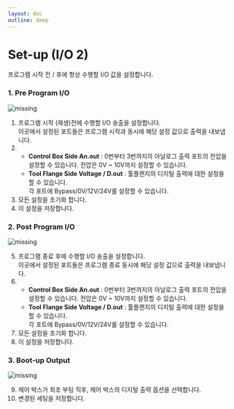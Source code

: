 ```yaml
---
layout: doc
outline: deep
---
```


# Set-up (I/O 2)

프로그램 시작 전 / 후에 항상 수행할 I/O 값을 설정합니다.

### 1. Pre Program I/O

![missing](/manual/ko/setup/8-1.png)

1. 프로그램 시작 (재생)전에 수행할 I/O 송출을 설정합니다.<br>
   이곳에서 설정된 포트들은 프로그램 시작과 동시에 해당 설정 값으로 출력을 내보냅니다.
2. - **Control Box Side An.out** : 0번부터 3번까지의 아날로그 출력 포트의 전압을 설정할 수 있습니다. 전압은 0V ~ 10V까지 설정할 수 있습니다.
   - **Tool Flange Side Voltage / D.out** : 툴플랜지의 디지털 출력에 대한 설정을 할 수 있습니다.<br>
     각 포트에 Bypass/0V/12V/24V를 설정할 수 있습니다.
3. 모든 설정을 초기화 합니다.
4. 이 설정을 저장합니다.

### 2. Post Program I/O

![missing](/manual/ko/setup/8-2.png)

5. 프로그램 종료 후에 수행할 I/O 송출을 설정합니다.<br>
   이곳에서 설정된 포트들은 프로그램 종료 동시에 해당 설정 값으로 출력을 내보냅니다.
6. - **Control Box Side An.out** : 0번부터 3번까지의 아날로그 출력 포트의 전압을 설정할 수 있습니다. 전압은 0V ~ 10V까지 설정할 수 있습니다.
   - **Tool Flange Side Voltage / D.out** : 툴플랜지의 디지털 출력에 대한 설정을 할 수 있습니다.<br>
     각 포트에 Bypass/0V/12V/24V를 설정할 수 있습니다.
7. 모든 설정을 초기화 합니다.
8. 이 설정을 저장합니다.

### 3. Boot-up Output

![missing](/manual/ko/setup/8-3.png)

9. 제어 박스가 최초 부팅 직후, 제어 박스의 디지털 출력 옵션을 선택합니다.
10. 변경된 세팅을 저장합니다.

